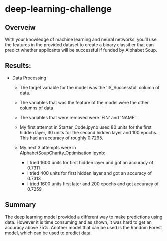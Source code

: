 # deep-learning-challenge

## Overveiw
With your knowledge of machine learning and neural networks, you’ll use the features in the provided dataset to create a binary classifier that can predict whether applicants will be successful if funded by Alphabet Soup.

## Results:
 - Data Processing
     - The target variable for the model was the 'IS_Successful' column of data.
     - The variables that was the feature of the model were the other columns of data
     - The variables that were removed were 'EIN' and 'NAME'.

   - My first attempt in Starter_Code.ipynb used 80 units for the first hidden layer, 30 units for the second hidden layer and 100 epochs. This had an accuracy of roughly 0.7295.
   - My next 3 attempts were in AlphabetSoupCharity_Optimisation.ipynb:
       - I tried 1600 units for first hidden layer and got an accuracy of 0.7311
       - I tried 400 units for first hidden layer and got an accuracy of 0.7313
       - I tried 1600 units first later and 200 epochs and got accuracy of 0.7259

## Summary 
The deep learning model provided a different way to make predictions using data. However it is time consuming and as shown, it was hard to get an accuracy above 75%. Another model that can be used is the Random Forest model, which can be used to predict data.

